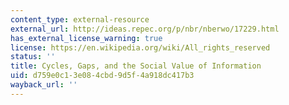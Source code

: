 ```yaml
---
content_type: external-resource
external_url: http://ideas.repec.org/p/nbr/nberwo/17229.html
has_external_license_warning: true
license: https://en.wikipedia.org/wiki/All_rights_reserved
status: ''
title: Cycles, Gaps, and the Social Value of Information
uid: d759e0c1-3e08-4cbd-9d5f-4a918dc417b3
wayback_url: ''
---
```


